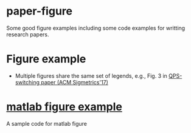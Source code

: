 # paper-figure
Some good figure examples including some code examples for writting research papers. 


# Figure example
- Multiple figures share the same set of legends, e.g., Fig. 3 in  [QPS-switching paper (ACM Sigmetrics'17)](http://delivery.acm.org/10.1145/3090000/3084440/a2-gong.pdf?ip=137.189.98.12&id=3084440&acc=ACTIVE%20SERVICE&key=CDD1E79C27AC4E65%2E63D3CA449C1BD759%2E4D4702B0C3E38B35%2E4D4702B0C3E38B35&CFID=796109969&CFTOKEN=42685073&__acm__=1502422727_f2f93917d783c5bdd47a6fd5d79a1eec)


# [matlab figure example](matlab_sample.m)
A sample code for matlab figure


